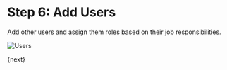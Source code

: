 # Step 6: Add Users

Add other users and assign them roles based on their job responsibilities.

<img alt="Users" class="screenshot"
src="{{url_prefix}}/assets/img/setup-wizard/step-6.png">

{next}
